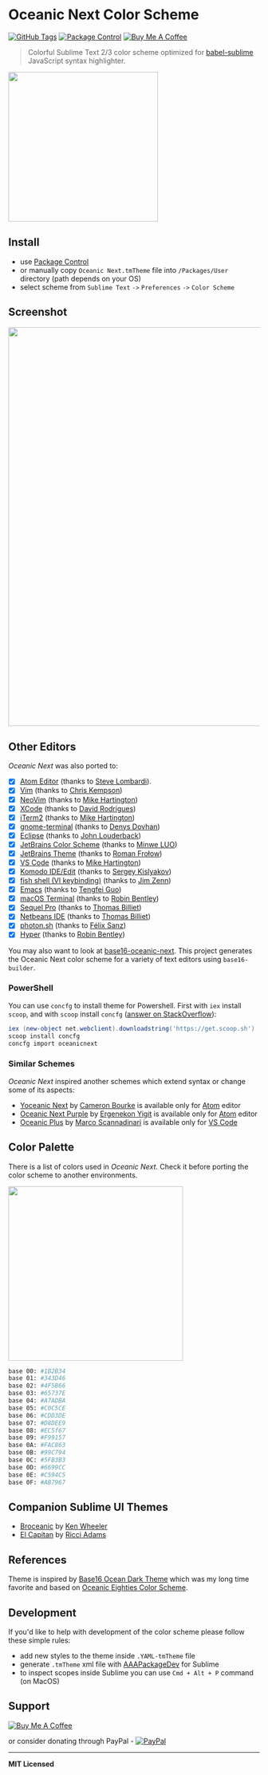 # Oceanic Next Color Scheme

[![GitHub Tags](https://img.shields.io/github/tag/voronianski/oceanic-next-color-scheme.svg)](https://github.com/voronianski/oceanic-next-color-scheme/tags)
[![Package Control](https://packagecontrol.herokuapp.com/downloads/Oceanic%20Next%20Color%20Scheme.svg?color=50C32E)](https://packagecontrol.io/packages/Oceanic%20Next%20Color%20Scheme) <a href="https://www.buymeacoffee.com/voronianski" target="_blank"><img src="https://www.buymeacoffee.com/assets/img/custom_images/orange_img.png" height="20" alt="Buy Me A Coffee" style="height: auto !important;width: auto !important;" ></a>
<!-- [![PayPal](https://camo.githubusercontent.com/e14c85b542e06215f7e56c0763333ef1e9b9f9b7/68747470733a2f2f7777772e70617970616c6f626a656374732e636f6d2f656e5f55532f692f62746e2f62746e5f646f6e6174655f534d2e676966)](https://www.paypal.me/voronianski/5) -->

> Colorful Sublime Text 2/3 color scheme optimized for [babel-sublime](https://github.com/babel/babel-sublime) JavaScript syntax highlighter.

[<img src="https://cloud.githubusercontent.com/assets/15828926/24619500/5ace50f2-18c4-11e7-9c40-7a247528f99d.png" width="300" />](https://dribbble.com/shots/1921103-Oceanic-Next-Theme)

## Install

- use [Package Control](https://packagecontrol.io/packages/Oceanic%20Next%20Color%20Scheme)
- or manually copy `Oceanic Next.tmTheme` file into `/Packages/User` directory (path depends on your OS)
- select scheme from `Sublime Text` `->` `Preferences` `->` `Color Scheme`

## Screenshot

[<img src="https://raw.githubusercontent.com/voronianski/oceanic-next-theme/master/screenshot.png" width="800" />](https://raw.githubusercontent.com/voronianski/oceanic-next-theme/master/screenshot.png)

## Other Editors

_Oceanic Next_ was also ported to:

- [x] [Atom Editor](https://atom.io/themes/oceanic-next) (thanks to [Steve Lombardi](https://github.com/smlombardi)).
- [x] [Vim](https://github.com/chriskempson/base16-builder) (thanks to [Chris Kempson](https://github.com/chriskempson))
- [x] [NeoVim](https://github.com/mhartington/oceanic-next) (thanks to [Mike Hartington](https://github.com/mhartington))
- [x] [XCode](https://github.com/dmcrodrigues/Oceanic-Next-Xcode-Theme) (thanks to [David Rodrigues](https://github.com/dmcrodrigues))
- [x] [iTerm2](https://github.com/mhartington/oceanic-next-iterm) (thanks to [Mike Hartington](https://github.com/mhartington))
- [x] [gnome-terminal](https://github.com/denysdovhan/oceanic-next-gnome-terminal) (thanks to [Denys Dovhan](https://github.com/denysdovhan))
- [x] [Eclipse](http://eclipsecolorthemes.org/?view=theme&id=35308) (thanks to [John Louderback](https://github.com/JohnLouderback))
- [x] [JetBrains Color Scheme](https://github.com/minwe/oceanic-next-jetbrains) (thanks to [Minwe LUO](https://github.com/minwe))
- [x] [JetBrains Theme](https://github.com/rofrol/oceanic-next-jetbrains-theme) (thanks to [Roman Frołow](https://github.com/rofrol))
- [x] [VS Code](https://marketplace.visualstudio.com/items/mhartington.Oceanic-Next) (thanks to [Mike Hartington](https://github.com/mhartington))
- [x] [Komodo IDE/Edit](https://github.com/Defman21/oceanicnext-komodo) (thanks to [Sergey Kislyakov](https://github.com/Defman21))
- [x] [fish shell (VI keybinding)](https://github.com/Jim-Zenn/fish-theme-oceanic-next-vi) (thanks to [Jim Zenn](https://github.com/Jim-Zenn))
- [x] [Emacs](https://github.com/terry3/oceanic-theme) (thanks to [Tengfei Guo](https://github.com/terry3))
- [x] [macOS Terminal](https://github.com/robinbentley/oceanic-next-macos-terminal) (thanks to [Robin Bentley](https://github.com/robinbentley))
- [x] [Sequel Pro](https://github.com/JodusNodus/oceanic-next-sequel-pro) (thanks to [Thomas Billiet](https://github.com/JodusNodus))
- [x] [Netbeans IDE](https://github.com/JodusNodus/oceanic-next-netbeans) (thanks to [Thomas Billiet](https://github.com/JodusNodus))
- [x] [photon.sh](https://photon.sh/demo?language=javascript&theme=oceanic-next) (thanks to [Félix Sanz](https://github.com/felixsanz))
- [x] [Hyper](https://github.com/robinbentley/hyper-oceanic-next) (thanks to [Robin Bentley](https://github.com/robinbentley))

You may also want to look at [base16-oceanic-next](https://github.com/wbinnssmith/base16-oceanic-next). This project generates the Oceanic Next color scheme for a variety of text editors using `base16-builder`.

### PowerShell

You can use `concfg` to install theme for Powershell. First with `iex` install `scoop`, and with `scoop` install `concfg` ([answer on StackOverflow](http://stackoverflow.com/questions/13690223/how-can-i-launch-powershell-exe-with-the-default-colours-from-the-powershell-s/41428132#41428132)):

```powershell
iex (new-object net.webclient).downloadstring('https://get.scoop.sh')
scoop install concfg
concfg import oceanicnext
```

### Similar Schemes

_Oceanic Next_ inspired another schemes which extend syntax or change some of its aspects:

- [Yoceanic Next](https://github.com/cameronbourke/yoceanic-next-syntax) by [Cameron Bourke](https://github.com/cameronbourke) is available only for [Atom](https://atom.io/themes/yoceanic-next-syntax) editor
- [Oceanic Next Purple](https://github.com/ergenekonyigit/oceanic-next-purple-syntax) by [Ergenekon Yigit](https://github.com/ergenekonyigit) is available only for [Atom](https://atom.io/themes/oceanic-next-purple) editor
- [Oceanic Plus](https://github.com/marcoms/oceanic-plus) by [Marco  Scannadinari](https://github.com/marcoms) is available only for [VS Code](https://marketplace.visualstudio.com/items?itemName=marcoms.oceanic-plus)

## Color Palette

There is a list of colors used in _Oceanic Next_. Check it before porting the color scheme to another environments.

<img src="https://raw.githubusercontent.com/voronianski/oceanic-next-theme/master/colors.png" width="350" />

```bash
base 00: #1B2B34
base 01: #343D46
base 02: #4F5B66
base 03: #65737E
base 04: #A7ADBA
base 05: #C0C5CE
base 06: #CDD3DE
base 07: #D8DEE9
base 08: #EC5f67
base 09: #F99157
base 0A: #FAC863
base 0B: #99C794
base 0C: #5FB3B3
base 0D: #6699CC
base 0E: #C594C5
base 0F: #AB7967
```

## Companion Sublime UI Themes

- [Broceanic](https://github.com/kenwheeler/broceanic-theme) by [Ken Wheeler](https://github.com/kenwheeler)
- [El Capitan](https://github.com/iccir/El-Capitan-Theme) by [Ricci Adams](https://github.com/iccir)

## References

Theme is inspired by [Base16 Ocean Dark Theme](https://github.com/carloe/spacegray-base16-ocean-dark) which was my long time favorite and based on [Oceanic Eighties Color Scheme](https://github.com/memco/Oceanic-tmTheme).

## Development

If you'd like to help with development of the color scheme please follow these simple rules:

- add new styles to the theme inside `.YAML-tmTheme` file
- generate `.tmTheme` xml file with [AAAPackageDev](https://github.com/SublimeText/AAAPackageDev) for Sublime
- to inspect scopes inside Sublime you can use `Cmd + Alt + P` command (on MacOS)

## Support

<a href="https://www.buymeacoffee.com/voronianski" target="_blank"><img src="https://www.buymeacoffee.com/assets/img/custom_images/orange_img.png" width="150" alt="Buy Me A Coffee" style="height: auto !important;width: auto !important;" ></a>

or consider donating through PayPal - [![PayPal](https://camo.githubusercontent.com/e14c85b542e06215f7e56c0763333ef1e9b9f9b7/68747470733a2f2f7777772e70617970616c6f626a656374732e636f6d2f656e5f55532f692f62746e2f62746e5f646f6e6174655f534d2e676966)](https://www.paypal.me/voronianski/5)

---

**MIT Licensed**
